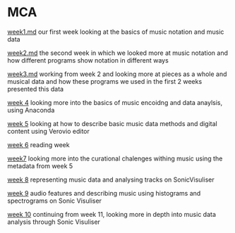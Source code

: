 # MCA


[week1.md](wekk1.md) our first week looking at the basics of music notation and music data

[week2.md](week2.md) the second week in which we looked more at music notation and how different programs show notation in different ways

[week3.md](week3.md) working from week 2 and looking more at pieces as a whole and musical data and how these programs we used in the first 2 weeks presented this data

[week 4](week4.md) looking more into the basics of music encoidng and data anaylsis, using Anaconda

[week 5](week5.md) looking at how to describe basic music data methods and digital content using Verovio editor

[week 6](week6.md) reading week

[week7](week7.md) looking more into the curational chalenges withing music using the metadata from week 5

[week 8](week8.md) representing music data and analysing tracks on SonicVisuliser

[week 9](week9.md) audio features and describing music using histograms and spectrograms on Sonic Visuliser

[week 10](week10.md) continuing from week 11, looking more in depth into music data analysis through Sonic Visuliser  
